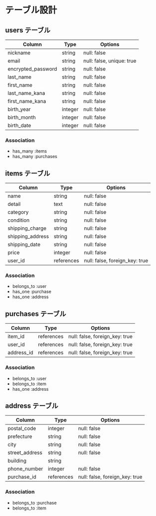 # テーブル設計

## users テーブル

| Column             | Type   | Options     |
| ------------------ | ------ | ----------- |
| nickname           | string | null: false |
| email              | string | null: false, unique: true |
| encrypted_password | string | null: false |
| last_name           | string | null: false |
| first_name          | string | null: false |
| last_name_kana       | string | null: false |
| first_name_kana      | string | null: false |
| birth_year          | integer | null: false |
| birth_month          | integer | null: false |
| birth_date          | integer | null: false |

### Association

- has_many :items
- has_many :purchases


## items テーブル

| Column             | Type   | Options     |
| ------------------ | ------ | ----------- |
| name               | string | null: false |
| detail             | text   | null: false   |
| category            | string | null: false |
| condition           | string | null: false |
| shipping_charge     | string | null: false |
| shipping_address    | string | null: false |
| shipping_date       | string | null: false |
| price               | integer | null: false |
| user_id             | references | null: false, foreign_key: true |

### Association

- belongs_to :user
- has_one :purchase
- has_one :address

## purchases テーブル

| Column  | Type       | Options                        |
| ------ | ---------- | ------------------------------ |
| item_id | references | null: false, foreign_key: true |
| user_id | references | null: false, foreign_key: true |
| address_id| references | null: false, foreign_key: true |

### Association

- belongs_to :user
- belongs_to :item
- has_one :address


## address テーブル

| Column  | Type       | Options                        |
| ------- | ---------- | ------------------------------ |
| postal_code | integer | null: false                   |
| prefecture  | string | null: false |
| city        | string | null: false |
| street_address  | string | null: false |
| building       | string |              |
| phone_number   | integer | null: false |
| purchase_id| references | null: false, foreign_key: true |

### Association

- belongs_to :purchase
- belongs_to :item